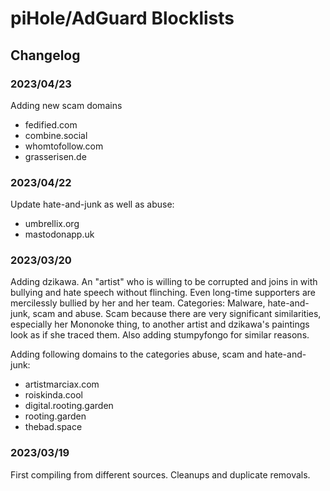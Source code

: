 
# piHole/AdGuard Blocklists

## Changelog

### 2023/04/23

Adding new scam domains

* fedified.com
* combine.social
* whomtofollow.com
* grasserisen.de

### 2023/04/22

Update hate-and-junk as well as abuse:

* umbrellix.org
* mastodonapp.uk

### 2023/03/20

Adding dzikawa. An "artist" who is willing to be corrupted and joins in with bullying and hate speech without flinching. Even long-time supporters are mercilessly bullied by her and her team. Categories: Malware, hate-and-junk, scam and abuse. 
Scam because there are very significant similarities, especially her Mononoke thing, to another artist and dzikawa's paintings look as if she traced them. Also adding stumpyfongo for similar reasons.

Adding following domains to the categories abuse, scam and hate-and-junk:

* artistmarciax.com
* roiskinda.cool
* digital.rooting.garden
* rooting.garden
* thebad.space

### 2023/03/19

First compiling from different sources. Cleanups and duplicate removals.
